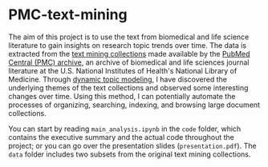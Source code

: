 # PMC-text-mining

The aim of this project is to use the text from biomedical and life science literature to gain insights on research topic trends over time. The data is extracted from the [text mining collections](https://www.ncbi.nlm.nih.gov/pmc/tools/textmining/) made available by the [PubMed Central (PMC) archive](https://www.ncbi.nlm.nih.gov/pmc/about/intro/), an archive of biomedical and life sciences journal literature at the U.S. National Institutes of Health's National Library of Medicine. Through [dynamic topic modeling](https://github.com/blei-lab/dtm), I have discovered the underlying themes of the text collections and observed some interesting changes over time. Using this method, I can potentially automate the processes of organizing, searching, indexing, and browsing large document collections.

You can start by reading `main_analysis.ipynb` in the `code` folder, which contains the executive summary and the actual code throughout the project; or you can go over the presentation slides (`presentation.pdf`).
The `data` folder includes two subsets from the original text mining collections.

